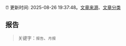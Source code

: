 :alarm_clock: 更新时间: 2025-08-26 19:37:48。[文章来源](/README.md)、[文章分类](/TAGS.md)

## 报告


> 关键字：`报告`、`月报`



